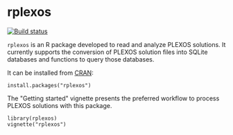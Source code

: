 # rplexos

[![Build status](https://ci.appveyor.com/api/projects/status/gg78nxem0d1vy606/branch/master?svg=true)](https://ci.appveyor.com/project/eibanez/rplexos/branch/master)

`rplexos` is an R package developed to read and analyze PLEXOS solutions. It currently supports the
conversion of PLEXOS solution files into SQLite databases and functions to query those databases.

It can be installed from [CRAN](https://cran.r-project.org/package=rplexos):

```
install.packages("rplexos")
```

The "Getting started" vignette presents the preferred workflow to process PLEXOS solutions with this package.

```
library(rplexos)
vignette("rplexos")
```
